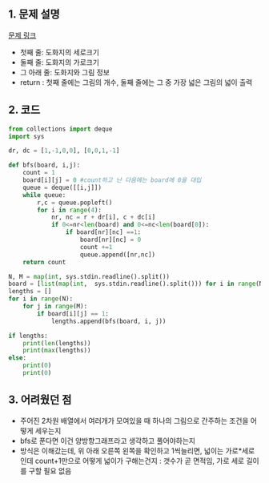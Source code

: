 ## 1. 문제 설명

[문제 링크](acmicpc.net/problem/1926)

- 첫째 줄: 도화지의 세로크기
- 둘째 줄: 도화지의 가로크기
- 그 아래 줄: 도화지와 그림 정보
- return : 첫째 줄에는 그림의 개수, 둘째 줄에는 그 중 가장 넓은 그림의 넓이 출력

## 2. 코드

```python
from collections import deque
import sys

dr, dc = [1,-1,0,0], [0,0,1,-1]

def bfs(board, i,j):
    count = 1
    board[i][j] = 0 #count하고 난 다음에는 board에 0을 대입
    queue = deque([[i,j]])
    while queue:
        r,c = queue.popleft()
        for i in range(4):
            nr, nc = r + dr[i], c + dc[i]
            if 0<=nr<len(board) and 0<=nc<len(board[0]):
                if board[nr][nc] ==1:
                    board[nr][nc] = 0
                    count +=1
                    queue.append([nr,nc])
    return count

N, M = map(int, sys.stdin.readline().split())
board = [list(map(int,  sys.stdin.readline().split())) for i in range(N)]
lengths = []
for i in range(N):
    for j in range(M):
        if board[i][j] == 1:
            lengths.append(bfs(board, i, j))

if lengths:
    print(len(lengths))
    print(max(lengths))
else:
    print(0)
    print(0)

```

## 3. 어려웠던 점

- 주어진 2차원 배열에서 여러개가 모여있을 때 하나의 그림으로 간주하는 조건을 어떻게 세우는지
- bfs로 푼다면 이건 양방향그래프라고 생각하고 풀어야하는지
- 방식은 이해갔는데, 위 아래 오른쪽 왼쪽을 확인하고 1씩늘리면, 넓이는 가로\*세로 인데 count+1만으로 어떻게 넓이가 구해는건지
  : 갯수가 곧 면적임, 가로 세로 길이를 구할 필요 없음
